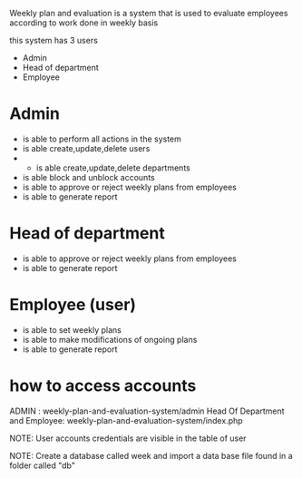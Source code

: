 Weekly plan and evaluation is a system that is used to evaluate employees according to work done in weekly basis

this system has 3 users

- Admin
- Head of department
- Employee

<h1>Admin</h1>

- is able to perform all actions in the system
- is able create,update,delete users
- - is able create,update,delete departments
- is able block and unblock accounts
- is able to approve or reject weekly plans from employees
- is able to generate report


<h1>Head of department</h1>

- is able to approve or reject weekly plans from employees
- is able to generate report


<h1>Employee (user)</h1>

- is able to set weekly plans
- is able to make modifications of ongoing plans
- is able to generate report

<h1>how to access accounts</h1>

ADMIN : weekly-plan-and-evaluation-system/admin
Head Of Department and Employee: weekly-plan-and-evaluation-system/index.php

NOTE: User accounts credentials are visible in the table of user 

NOTE: Create a database called week and import a data base file found in a folder called "db"
